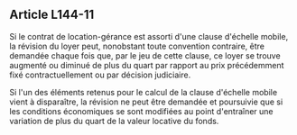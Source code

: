 Article L144-11
----
Si le contrat de location-gérance est assorti d'une clause d'échelle mobile, la
révision du loyer peut, nonobstant toute convention contraire, être demandée
chaque fois que, par le jeu de cette clause, ce loyer se trouve augmenté ou
diminué de plus du quart par rapport au prix précédemment fixé contractuellement
ou par décision judiciaire.

Si l'un des éléments retenus pour le calcul de la clause d'échelle mobile vient
à disparaître, la révision ne peut être demandée et poursuivie que si les
conditions économiques se sont modifiées au point d'entraîner une variation de
plus du quart de la valeur locative du fonds.
